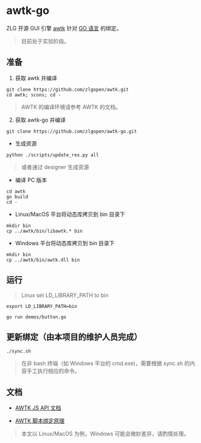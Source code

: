 # awtk-go

ZLG 开源 GUI 引擎 [awtk](https://github.com/zlgopen/awtk) 针对 [GO 语言](https://golang.org/) 的绑定。

> 目前处于实验阶段。

## 准备

1. 获取 awtk 并编译

```
git clone https://github.com/zlgopen/awtk.git
cd awtk; scons; cd -
```

> AWTK 的编译环境请参考 AWTK 的文档。

2. 获取 awtk-go 并编译

```
git clone https://github.com/zlgopen/awtk-go.git
```

* 生成资源

```
python ./scripts/update_res.py all
```

> 或者通过 designer 生成资源

* 编译 PC 版本

```
cd awtk 
go build
cd -
```

* Linux/MacOS 平台将动态库拷贝到 bin 目录下

```
mkdir bin
cp ../awtk/bin/libawtk.* bin
```

* Windows 平台将动态库拷贝到 bin 目录下

```
mkdir bin
cp ../awtk/bin/awtk.dll bin
```

## 运行

> Linux set LD\_LIBRARY\_PATH to bin

```
export LD_LIBRARY_PATH=bin
```

```
go run demos/button.go
```

## 更新绑定（由本项目的维护人员完成）

```
./sync.sh
```

> 在非 bash 终端（如 Windows 平台的 cmd.exe)，需要根据 sync.sh 的内容手工执行相应的命令。

## 文档

* [AWTK JS API 文档](https://github.com/zlgopen/awtk-binding/tree/master/docs/js)

* [AWTK 脚本绑定原理](https://github.com/zlgopen/awtk/blob/master/docs/script_binding.md)

> 本文以 Linux/MacOS 为例，Windows 可能会微妙差异，请酌情处理。
